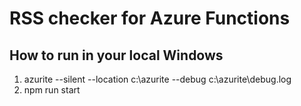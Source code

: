 # RSS checker for Azure Functions

## How to run in your local Windows

1) azurite --silent --location c:\azurite --debug c:\azurite\debug.log
2) npm run start
